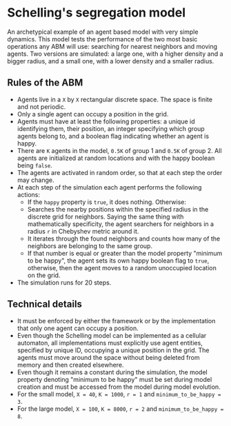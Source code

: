 # Schelling's segregation model

An archetypical example of an agent based model with very simple dynamics.
This model tests the performance of the two most basic operations any ABM will use: searching for nearest neighbors and moving agents. Two versions are simulated: a large one, with a higher density and a bigger radius, and a small one, with a lower density and a smaller radius.

## Rules of the ABM

- Agents live in a `X` by `X` rectangular discrete space. The space is finite and not periodic.
- Only a single agent can occupy a position in the grid.
- Agents must have at least the following properties: a unique id identifying them, their position, an integer specifying which group agents belong to, and a boolean flag indicating whether an agent is happy.
- There are `K` agents in the model, `0.5K` of group 1 and `0.5K` of group 2. All agents are initialized at random locations and with the happy boolean being `false`.
- The agents are activated in random order, so that at each step the order may change.
- At each step of the simulation each agent performs the following actions:
  - If the `happy` property is `true`, it does nothing. Otherwise:
  - Searches the nearby positions within the specified radius in the discrete grid for neighbors. Saying the same thing with mathematically specificity, the agent searchers for neighbors in a radius `r` in Chebyshev metric around it.
  - It iterates through the found neighbors and counts how many of the neighbors are belonging to the same group.
  - If that number is equal or greater than the model property "minimum to be happy", the agent sets its own happy boolean flag to `true`, otherwise, then the agent moves to a random unoccupied location on the grid.
- The simulation runs for 20 steps.

## Technical details

- It must be enforced by either the framework or by the implementation that only one agent can occupy a position.
- Even though the Schelling model can be implemented as a cellular automaton, all implementations must explicitly use agent entities, specified by unique ID, occupying a unique position in the grid. The agents must move around the space without being deleted from memory and then created elsewhere.
- Even though it remains a constant during the simulation, the model property denoting "minimum to be happy" must be set during model creation and must be accessed from the model during model evolution.
- For the small model, `X = 40`, `K = 1000`, `r = 1` and `minimum_to_be_happy = 3`.
- For the large model, `X = 100`, `K = 8000`, `r = 2` and `minimum_to_be_happy = 8`.
